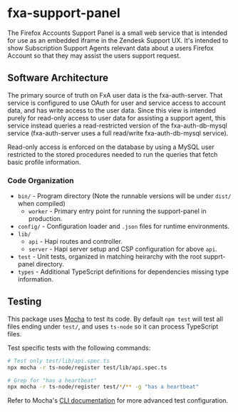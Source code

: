 # fxa-support-panel

The Firefox Accounts Support Panel is a small web service that is intended for use as
an embedded iframe in the Zendesk Support UX. It's intended to show Subscription Support
Agents relevant data about a users Firefox Account so that they may assist the users
support request.

## Software Architecture

The primary source of truth on FxA user data is the fxa-auth-server. That service is
configured to use OAuth for user and service access to account data, and has write access
to the user data. Since this view is intended purely for read-only access to user data for
assisting a support agent, this service instead queries a read-restricted version of the
fxa-auth-db-mysql service (fxa-auth-server uses a full read/write fxa-auth-db-mysql
service).

Read-only access is enforced on the database by using a MySQL user restricted to the stored
procedures needed to run the queries that fetch basic profile information.

### Code Organization

- `bin/` - Program directory (Note the runnable versions will be under `dist/` when compiled)
  - `worker` - Primary entry point for running the support-panel in production.
- `config/` - Configuration loader and `.json` files for runtime environments.
- `lib/`
  - `api` - Hapi routes and controller.
  - `server` - Hapi server setup and CSP configuration for above `api`.
- `test` - Unit tests, organized in matching heirarchy with the root supprt-panel directory.
- `types` - Additional TypeScript definitions for dependencies missing type information.

## Testing

This package uses [Mocha](https://mochajs.org/) to test its code. By default `npm test` will test all files ending under `test/`, and uses `ts-node` so it can process TypeScript files.

Test specific tests with the following commands:

```bash
# Test only test/lib/api.spec.ts
npx mocha -r ts-node/register test/lib/api.spec.ts

# Grep for "has a heartbeat"
npx mocha -r ts-node/register test/*/** -g "has a heartbeat"
```

Refer to Mocha's [CLI documentation](https://mochajs.org/#command-line-usage) for more advanced test configuration.
